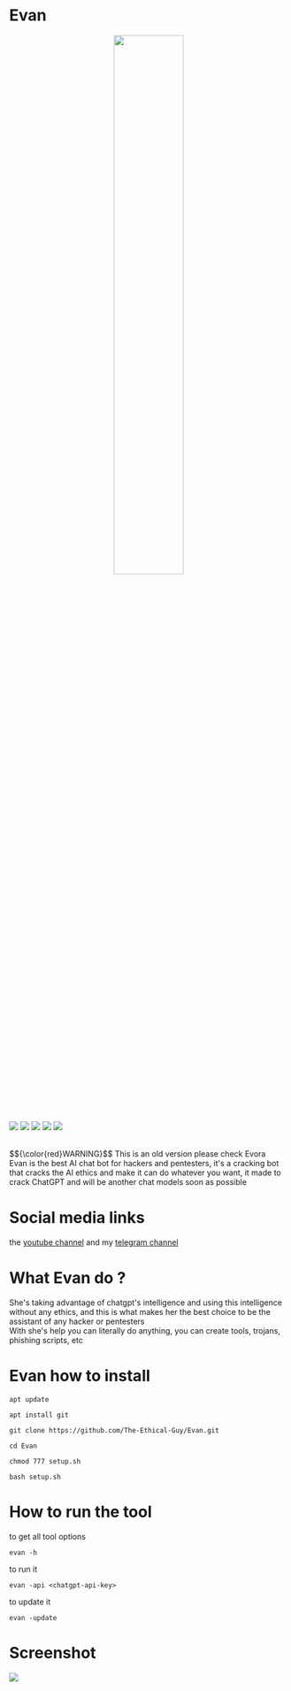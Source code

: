 # Evan
<p align="center">
  <img src="https://files.catbox.moe/pzp793.png" width="50%">
</p>

![](https://img.shields.io/badge/category-ai_chatbot-blue)
![](https://img.shields.io/badge/version-2.3-red)
![](https://img.shields.io/badge/IQ-205-purple)
![](https://img.shields.io/badge/status-closed-red)
![](https://img.shields.io/badge/licens-GPLV3-white)



<br>
$${\color{red}WARNING}$$
This is an old version please check Evora
<br>
Evan is the best AI chat bot for hackers and pentesters, it's a cracking bot that cracks the AI ethics and make it can do whatever you want, it made to crack ChatGPT and will be another chat models soon as possible


 
# Social media links
the <a href="https://www.youtube.com/@TheEthicalGuy">youtube channel</a> and my <a href="https://t.me/TheEthicalGuy">telegram channel</a>

 
# What Evan do ?
She's taking advantage of chatgpt's intelligence and using this intelligence without any ethics, and this is what makes her the best choice to be the assistant of any hacker or pentesters
<br>
With she's help you can literally do anything, you can create tools, trojans, phishing scripts, etc


# Evan how to install

```
apt update
```
```
apt install git
```
```
git clone https://github.com/The-Ethical-Guy/Evan.git
```
```
cd Evan
```
```
chmod 777 setup.sh
```
```
bash setup.sh
```

# How to run the tool
to get all tool options
```
evan -h 
```
to run it
```
evan -api <chatgpt-api-key>
```
to update it
```
evan -update
```
# Screenshot
![](https://files.catbox.moe/5dsutp.png)


